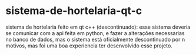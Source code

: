 # sistema-de-hortelaria-qt-c
sistema de hortelaria feito em qt c++ (descontinuado): esse sistema deveria se comunicar com a api feita em python, 
e fazer a alterações necessarias no banco de dados, mas o sistema está oficialmente descontinuado por n motivos, 
mas foi uma boa experiencia ter desenvolvido esse projeto.
